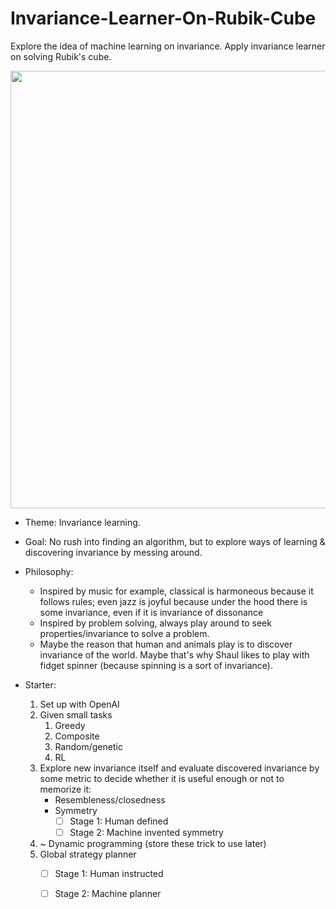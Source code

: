 # Invariance-Learner-On-Rubik-Cube
Explore the idea of machine learning on invariance. Apply invariance learner on solving Rubik's cube.

<p align="center">
<img src="https://wallpaperaccess.com/full/1949972.jpg"
     width="700" />
</p>



- Theme: Invariance learning.

- Goal: No rush into finding an algorithm, but to explore ways of learning & discovering invariance by messing around.

- Philosophy: 
	- Inspired by music for example, classical is harmoneous because it follows rules; even jazz is joyful because under the hood there is some invariance, even if it is invariance of dissonance
	- Inspired by problem solving, always play around to seek properties/invariance to solve a problem. 
	- Maybe the reason that human and animals play is to discover invariance of the world. Maybe that's why Shaul likes to play with fidget spinner (because spinning is a sort of invariance).

- Starter:
	1. Set up with OpenAI 
	2. Given small tasks		
		1. Greedy
		2. Composite
		3. Random/genetic
		4. RL
	3. Explore new invariance itself and evaluate discovered invariance by some metric to decide whether it is useful enough or not to memorize it:
		- Resembleness/closedness
		- Symmetry
			- [ ] Stage 1: Human defined
			- [ ] Stage 2: Machine invented symmetry
	4. ~ Dynamic programming (store these trick to use later)
	5. Global strategy planner
		- [ ] Stage 1: Human instructed
		- [ ] Stage 2: Machine planner

